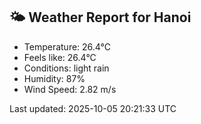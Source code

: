 <!-- WEATHER-START -->
## 🌤 Weather Report for Hanoi

- Temperature: 26.4°C
- Feels like: 26.4°C
- Conditions: light rain
- Humidity: 87%
- Wind Speed: 2.82 m/s

Last updated: 2025-10-05 20:21:33 UTC
<!-- WEATHER-END -->
